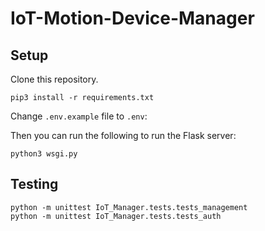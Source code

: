 # IoT-Motion-Device-Manager

## Setup

Clone this repository.


```
pip3 install -r requirements.txt
```

Change `.env.example` file to `.env`:


Then you can run the following to run the Flask server:

```
python3 wsgi.py
```

## Testing

```
python -m unittest IoT_Manager.tests.tests_management
python -m unittest IoT_Manager.tests.tests_auth
```
